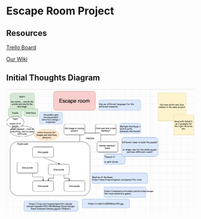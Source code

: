 # Escape Room Project

## Resources
[Trello Board](https://trello.com/b/MpSqODxX/puzzle-team)

[Our Wiki](https://github.com/its-intricate/Puzzle_Team_Final_Project/wiki)

## Initial Thoughts Diagram

![Initial Thoughts](./initial_thoughts.png)
